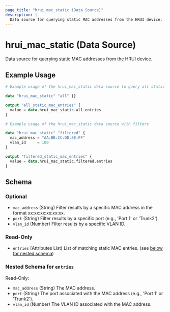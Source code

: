 ```yaml
---
page_title: "hrui_mac_static (Data Source)"
description: |-
  Data source for querying static MAC addresses from the HRUI device.
---
```


# hrui_mac_static (Data Source)

Data source for querying static MAC addresses from the HRUI device.

## Example Usage

```terraform
# Example usage of the hrui_mac_static data source to query all static MAC entries

data "hrui_mac_static" "all" {}

output "all_static_mac_entries" {
  value = data.hrui_mac_static.all.entries
}

# Example usage of the hrui_mac_static data source with filters

data "hrui_mac_static" "filtered" {
  mac_address = "AA:BB:CC:DD:EE:FF"
  vlan_id     = 100
}

output "filtered_static_mac_entries" {
  value = data.hrui_mac_static.filtered.entries
}
```

<!-- schema generated by tfplugindocs -->
## Schema

### Optional

- `mac_address` (String) Filter results by a specific MAC address in the format xx:xx:xx:xx:xx:xx.
- `port` (String) Filter results by a specific port (e.g., 'Port 1' or 'Trunk2').
- `vlan_id` (Number) Filter results by a specific VLAN ID.

### Read-Only

- `entries` (Attributes List) List of matching static MAC entries. (see [below for nested schema](#nestedatt--entries))

<a id="nestedatt--entries"></a>
### Nested Schema for `entries`

Read-Only:

- `mac_address` (String) The MAC address.
- `port` (String) The port associated with the MAC address (e.g., 'Port 1' or 'Trunk2').
- `vlan_id` (Number) The VLAN ID associated with the MAC address.


